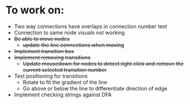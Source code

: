 # To work on:
* Two way connections have overlaps in connection number text
* Connection to same node visuals not working
* ~~Be able to move nodes~~
  * ~~update the line connections when moving~~
* ~~Implement transition box~~
* ~~Implement removing transitions~~
  * ~~Update mousedown for nodes to detect right click and remove the current selected transition number~~
* Text positioning for transitions
  * Rotate to fit the gradient of the line
  * Go above or below the line to differentiate direction of edge
* Implement checking strings against DFA
